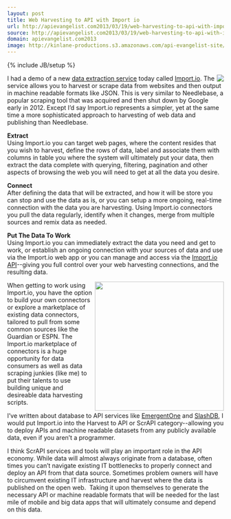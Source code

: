 ```yaml
---
layout: post
title: Web Harvesting to API with Import io
url: http://apievangelist.com2013/03/19/web-harvesting-to-api-with-import.io/
source: http://apievangelist.com2013/03/19/web-harvesting-to-api-with-import.io/
domain: apievangelist.com2013
image: http://kinlane-productions.s3.amazonaws.com/api-evangelist-site/blog/import-io-logo.png
---
```

{% include JB/setup %}<p>
     <a title="Import.io" href="http://import.io"><img src="https://s3.amazonaws.com/kinlane-productions/api-evangelist/import-io/import-io-logo.png"  align="right" /></a>
</p>
<p>
     I had a demo of a new <a href="http://import.io">data extraction service</a> today called <a title="Import.io" href="http://import.io">Import.io</a>. The service allows you to harvest or scrape data from websites and then output in machine readable formats like JSON. This is very similar to Needlebase, a popular scraping tool that was acquired and then shut down by Google early in 2012. Except I’d say Import.io represents a simpler, yet at the same time a more sophisticated approach to harvesting of web data and publishing than Needlebase.
</p>
<p>
     <strong>Extract</strong><br />
     Using Import.io you can target web pages, where the content resides that you wish to harvest, define the rows of data, label and associate them with columns in table you where the system will ultimately put your data, then extract the data complete with querying, filtering, pagination and other aspects of browsing the web you will need to get at all the data you desire.
</p>
<p>
     <strong>Connect</strong><br />
     After defining the data that will be extracted, and how it will be store you can stop and use the data as is, or you can setup a more ongoing, real-time connection with the data you are harvesting. Using Import.io connectors you pull the data regularly, identify when it changes, merge from multiple sources and remix data as needed.
</p>
<p>
     <strong>Put The Data To Work</strong><br />
     Using Import.io you can immediately extract the data you need and get to work, or establish an ongoing connection with your sources of data and use via the Import.io web app or you can manage and access via the <a href="http://docs.import.io/">Import.io API</a>--giving you full control over your web harvesting connections, and the resulting data.
</p>
<p>
     <a title="Import.io" href="http://import.io"><img src="https://s3.amazonaws.com/kinlane-productions/api-evangelist/import-io/import-io-connectors.png"  width="300" align="right" /></a>
</p>
<p>
     When getting to work using Import.io, you have the option to build your own connectors or explore a marketplace of existing data connectors, tailored to pull from some common sources like the Guardian or ESPN. The Import.io marketplace of connectors is a huge opportunity for data consumers as well as data scraping junkies (like me) to put their talents to use building unique and desireable data harvesting scripts.
</p>
<p>
     I’ve written about database to API services like <a title="database to api with EmergentOne" href="/2013/03/01/mysql,-postgresql,-rds-to-api-with-emergent-one/">EmergentOne</a> and <a title="database to api with slashdb" href="http://apievangelist.com/2013/03/18/database-to-api-with-slashdb/">SlashDB</a>, I would put Import.io into the Harvest to API or ScrAPI category--allowing you to deploy APIs and machine readable datasets from any publicly available data, even if you aren’t a programmer.
</p>
<p>
     I think ScrAPI services and tools will play an important role in the API economy. While data will almost always originate from a database, often times you can’t navigate existing IT bottlenecks to properly connect and deploy an API from that data source. Sometimes problem owners will have to circumvent existing IT infrastructure and harvest where the data is published on the open web.  Taking it upon themselves to generate the necessary API or machine readable formats that will be needed for the last mile of mobile and big data apps that will ultimately consume and depend on this data.
</p>
